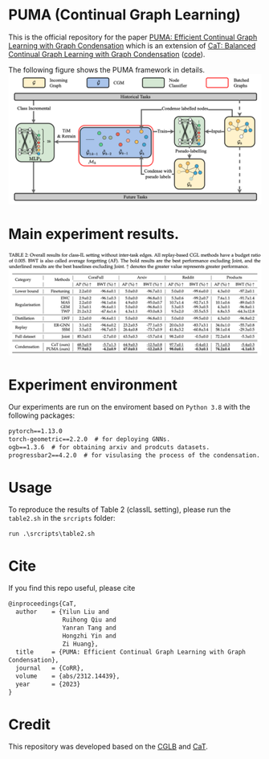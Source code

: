 # PUMA (Continual Graph Learning)
This is the official repository for the paper [PUMA: Efficient Continual Graph Learning with Graph Condensation](https://arxiv.org/abs/2312.14439) which is an extension of [CaT: Balanced Continual Graph Learning with Graph Condensation](https://arxiv.org/abs/2309.09455) ([code](https://github.com/superallen13/CaT-CGL)).

The following figure shows the PUMA framework in details.
![CaT Framework](./figs/puma.png)

# Main experiment results.
![class-IL results](./figs/table2.png)

# Experiment environment
Our experiments are run on the enviroment based on `Python 3.8` with the following packages:

```
pytorch==1.13.0
torch-geometric==2.2.0  # for deploying GNNs.
ogb==1.3.6  # for obtaining arxiv and prodcuts datasets.
progressbar2==4.2.0  # for visulasing the process of the condensation.
```

# Usage
To reproduce the results of Table 2 (classIL setting), please run the `table2.sh` in the `srcripts` folder:
```
run .\srcripts\table2.sh
```

# Cite
If you find this repo useful, please cite

```
@inproceedings{CaT,
  author    = {Yilun Liu and
               Ruihong Qiu and
               Yanran Tang and
               Hongzhi Yin and
               Zi Huang},
  title     = {PUMA: Efficient Continual Graph Learning with Graph Condensation},
  journal   = {CoRR},
  volume    = {abs/2312.14439},
  year      = {2023}
}
```

# Credit
This repository was developed based on the [CGLB](https://github.com/QueuQ/CGLB) and [CaT](https://github.com/superallen13/CaT-CGL).